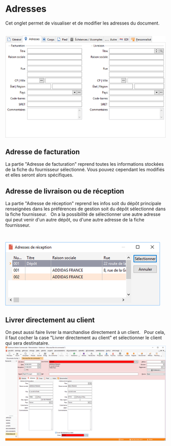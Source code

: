 # Adresses



Cet onglet permet de visualiser et de modifier les adresses du document. 
 
  
![](OngletAdresses.png)
## Adresse de facturation


La partie "Adresse de facturation" reprend toutes les informations 
 stockées de la fiche du fournisseur sélectionné. Vous pouvez cependant 
 les modifiés et elles seront alors spécifiques. 
## Adresse de livraison ou de réception


La partie "Adresse de réception" reprend les infos soit du dépôt 
 principale renseignées dans les préférences de gestion soit du dépôt sélectionné 
 dans la fiche fournisseur. 
  
On a la possibilité de sélectionner une autre adresse 
 qui peut venir d'un autre dépôt, ou d'une autre adresse de la fiche fournisseur. 
 
 


![](SelectionAdresses.png)
## Livrer directement au client


On peut aussi faire livrer la marchandise directement à un client. 
  
Pour cela, il faut cocher la case "Livrer directement 
 au client" et sélectionner le client qui sera destinataire. 
  
![](LivrerDirectementClient.png)

